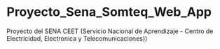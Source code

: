 # Proyecto_Sena_Somteq_Web_App
Proyecto del SENA CEET (Servicio Nacional de Aprendizaje - Centro de Electricidad, Electronica y Telecomunicaciones)) 
